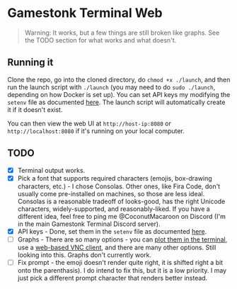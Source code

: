 # Gamestonk Terminal Web

> Warning: It works, but a few things are still broken like graphs. See the TODO section for what works and what doesn't.

## Running it

Clone the repo, go into the cloned directory, do `chmod +x ./launch`, and then run the launch script with `./launch` (you may need to do `sudo ./launch`, depending on how Docker is set up). You can set API keys my modifying the `setenv` file as documented [here](https://github.com/GamestonkTerminal/GamestonkTerminal/blob/main/DOCKER_ADVANCED.md#environment-variables). The launch script will automatically create it if it doesn't exist.

You can then view the web UI at `http://host-ip:8080` or `http://localhost:8080` if it's running on your local computer.

## TODO

- [X] Terminal output works.
- [X] Pick a font that supports required characters (emojis, box-drawing characters, etc.) - I chose Consolas. Other ones, like Fira Code, don't usually come pre-installed on machines, so those are less ideal. Consolas is a reasonable tradeoff of looks-good, has the right Unicode characters, widely-supported, and reasonably-liked. If you have a different idea, feel free to ping me @CoconutMacaroon on Discord (I'm in the main Gamestonk Terminal Discord server).
- [X] API keys - Done, set them in the `setenv` file as documented [here](https://github.com/GamestonkTerminal/GamestonkTerminal/blob/main/DOCKER_ADVANCED.md#environment-variables).
- [ ] Graphs - There are so many options - you can [plot them in the terminal](https://stackoverflow.com/q/37288421/), use a [web-based VNC client](https://stackoverflow.com/q/3240633/), and there are many other options. Still looking into this. Graphs don't currently work.
- [ ] Fix prompt - the emoji doesn't render quite right, it is shifted right a bit onto the parenthasis). I do intend to fix this, but it is a low priority. I may just pick a different prompt character that renders better instead.
